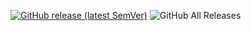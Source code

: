 [![GitHub release (latest SemVer)](https://img.shields.io/github/v/release/1C0D/Obsidian-Close-Similar-Tabs?style=for-the-badge&sort=semver)](https://github.com/JeppeKlitgaard/ObsidianTweaks/releases/latest)
![GitHub All Releases](https://img.shields.io/github/downloads/1C0D/Obsidian-Close-Similar-Tabs/total?style=for-the-badge)
